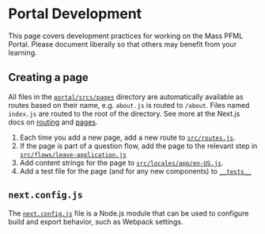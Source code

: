 # Portal Development

This page covers development practices for working on the Mass PFML Portal. Please document liberally so that others may benefit from your learning.

## Creating a page

All files in the [`portal/srcs/pages`](../../portal/src/pages) directory are automatically available as routes based on their name, e.g. `about.js` is routed to `/about`. Files named `index.js` are routed to the root of the directory. See more at the Next.js docs on [routing](https://nextjs.org/docs/routing/introduction) and [pages](https://nextjs.org/docs/basic-features/pages).

1. Each time you add a new page, add a new route to [`src/routes.js`](../../portal/src/routes.js).
1. If the page is part of a question flow, add the page to the relevant step in [`src/flows/leave-application.js`](../../portal/src/flows/leave-application.js)
1. Add content strings for the page to [`src/locales/app/en-US.js`](../../portal/src/locales/app/en-US.js).
1. Add a test file for the page (and for any new components) to [`__tests__`](../../portal/__tests__/)

## `next.config.js`

The [`next.config.js`](https://nextjs.org/docs/api-reference/next.config.js/introduction) file is a Node.js module that can be used to configure build and export behavior, such as Webpack settings.
